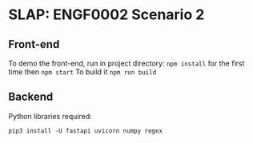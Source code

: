 # SLAP: ENGF0002 Scenario 2

## Front-end
To demo the front-end, run in project directory:
`npm install` 
for the first time
then
`npm start`
To build it
`npm run build`


## Backend
Python libraries required:
```
pip3 install -U fastapi uvicorn numpy regex
```